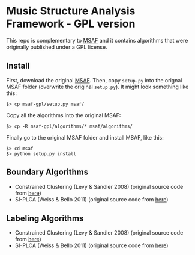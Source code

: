 # Music Structure Analysis Framework - GPL version

This repo is complementary to [MSAF](https://github.com/urinieto/msaf) and it
contains algorithms that were originally published under a GPL license.

## Install

First, download the original [MSAF](https://github.com/urinieto/msaf).
Then, copy `setup.py` into the orignal MSAF folder (overwrite the original `setup.py`).
It might look something like this:
    
    $> cp msaf-gpl/setup.py msaf/

Copy all the algorithms into the original MSAF:

    $> cp -R msaf-gpl/algorithms/* msaf/algorithms/

Finally go to the original MSAF folder and install MSAF, like this:

    $> cd msaf
    $> python setup.py install

## Boundary Algorithms ##

* Constrained Clustering (Levy & Sandler 2008) (original source code from [here](http://code.soundsoftware.ac.uk/projects/qm-dsp))
* SI-PLCA (Weiss & Bello 2011) (original source code from [here](http://ronw.github.io/siplca-segmentation/))

## Labeling Algorithms ##

* Constrained Clustering (Levy & Sandler 2008) (original source code from [here](http://code.soundsoftware.ac.uk/projects/qm-dsp))
* SI-PLCA (Weiss & Bello 2011) (original source code from [here](http://ronw.github.io/siplca-segmentation/))
